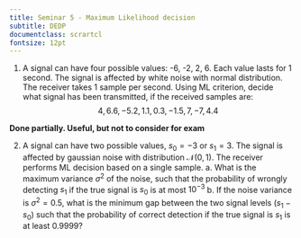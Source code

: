 ```yaml
---
title: Seminar 5 - Maximum Likelihood decision 
subtitle: DEDP
documentclass: scrartcl
fontsize: 12pt
---
```


1. A signal can have four possible values: -6, -2, 2, 6. Each value
lasts for 1 second. The signal is affected
by white noise with normal distribution. The receiver takes 1 sample per second.
Using ML criterion, decide what signal has been transmitted, if the received samples are:
$$4, 6.6, -5.2, 1.1, 0.3, -1.5, 7, -7, 4.4$$

**Done partially. Useful, but not to consider for exam**

2. A signal can have two possible values, $s_0 = -3$ or $s_1 = 3$. The signal is affected
by gaussian noise with distribution $\mathcal{N}(0, 1)$. The receiver performs ML decision based on a single sample.
    a. What is the maximum variance $\sigma^2$ of the noise, such that
    the probability of wrongly detecting $s_1$ if the true signal is $s_0$
    is at most $10^{-3}$
    b. If the noise variance is $\sigma^2 = 0.5$, what is the minimum gap 
    between the two signal levels ($s_1 - s_0$) such that the probability of correct detection if the true signal is $s_1$
    is at least 0.9999?
    
 
